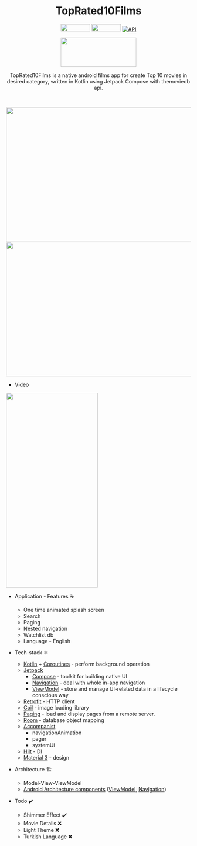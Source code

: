 <h1 align="center">TopRated10Films</h1>

<p align="center">
  <img src="https://img.shields.io/badge/Android-3DDC84?style=for-the-badge&logo=android&logoColor=white" width="80" height="20"> 
  <img src="https://img.shields.io/badge/Kotlin-0095D5?&style=for-the-badge&logo=kotlin&logoColor=white" width="80" height="20">
  <a href="https://android-arsenal.com/api?level=23"><img alt="API" src="https://img.shields.io/badge/API-23%2B-brightgreen.svg?style=flat"/></a>
  </a> 
</p>

<p align="center">
    <a href='https://play.google.com/store/apps/details?id=com.commandiron.toprated10films'>
      <img src="https://play.google.com/intl/en_us/badges/static/images/badges/en_badge_web_generic.png" width="206.72" height="80">
    </a>
  </p>

<p align="center">  
TopRated10Films is a native android films app for create Top 10 movies in desired category, written in Kotlin using Jetpack Compose with themoviedb api.
</p>
</br>

<p align="center">
<img src="https://user-images.githubusercontent.com/50905347/194304178-16ac8e1c-16ae-40ff-b767-c0a725303c0a.png#gh-dark-mode-only" width="750" height="366">
<img src="https://user-images.githubusercontent.com/50905347/194304140-0cb14446-521b-4016-b939-55b8aa67bac1.png#gh-light-mode-only" width="750" height="366">
</p>

* Video

<img src="art/topRatedTenFilms-overview.gif" width="250" height="530">

* Application - Features ☕
   * One time animated splash screen
   * Search
   * Paging
   * Nested navigation
   * Watchlist db
   * Language - English
* Tech-stack ⚛️
    * [Kotlin](https://kotlinlang.org/) + [Coroutines](https://kotlinlang.org/docs/reference/coroutines-overview.html) - perform background operation
    * [Jetpack](https://developer.android.com/jetpack)
        * [Compose](https://developer.android.com/jetpack/compose) - toolkit for building native UI
        * [Navigation](https://developer.android.com/topic/libraries/architecture/navigation/) - deal with whole in-app navigation      
        * [ViewModel](https://developer.android.com/topic/libraries/architecture/viewmodel) - store and manage UI-related data in a lifecycle conscious way
    * [Retrofit](https://square.github.io/retrofit/) - HTTP client
    * [Coil](https://coil-kt.github.io/coil/compose/) - image loading library
    * [Paging](https://developer.android.com/jetpack/androidx/releases/paging) -  load and display pages from a remote server.
    * [Room](https://developer.android.com/jetpack/androidx/releases/room) - database object mapping
    * [Accompanist](https://github.com/google/accompanist)
        * navigationAnimation
        * pager
        * systemUi
    * [Hilt](https://dagger.dev/hilt/) - DI
    * [Material 3](https://m3.material.io) - design
* Architecture 🏗️
    * Model-View-ViewModel
    * [Android Architecture components](https://developer.android.com/topic/libraries/architecture) ([ViewModel](https://developer.android.com/topic/libraries/architecture/viewmodel), [Navigation](https://developer.android.com/jetpack/androidx/releases/navigation))
 
 * Todo ✔️
   * Shimmer Effect ✔️
   * Movie Details ❌
   * Light Theme ❌
   * Turkish Language ❌

